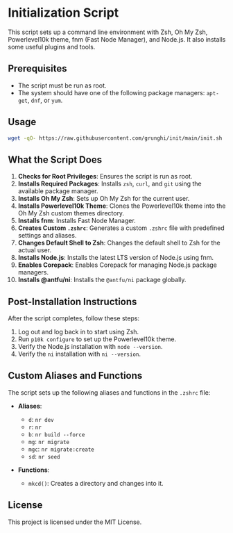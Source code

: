 # Initialization Script

This script sets up a command line environment with Zsh, Oh My Zsh, Powerlevel10k theme, fnm (Fast Node Manager), and Node.js. It also installs some useful plugins and tools.

## Prerequisites

- The script must be run as root.
- The system should have one of the following package managers: `apt-get`, `dnf`, or `yum`.

## Usage

   ```bash
   wget -qO- https://raw.githubusercontent.com/grunghi/init/main/init.sh | sudo bash
   ```

## What the Script Does

1. **Checks for Root Privileges**: Ensures the script is run as root.
2. **Installs Required Packages**: Installs `zsh`, `curl`, and `git` using the available package manager.
3. **Installs Oh My Zsh**: Sets up Oh My Zsh for the current user.
4. **Installs Powerlevel10k Theme**: Clones the Powerlevel10k theme into the Oh My Zsh custom themes directory.
5. **Installs fnm**: Installs Fast Node Manager.
6. **Creates Custom `.zshrc`**: Generates a custom `.zshrc` file with predefined settings and aliases.
7. **Changes Default Shell to Zsh**: Changes the default shell to Zsh for the actual user.
8. **Installs Node.js**: Installs the latest LTS version of Node.js using fnm.
9. **Enables Corepack**: Enables Corepack for managing Node.js package managers.
10. **Installs @antfu/ni**: Installs the `@antfu/ni` package globally.

## Post-Installation Instructions

After the script completes, follow these steps:

1. Log out and log back in to start using Zsh.
2. Run `p10k configure` to set up the Powerlevel10k theme.
3. Verify the Node.js installation with `node --version`.
4. Verify the `ni` installation with `ni --version`.

## Custom Aliases and Functions

The script sets up the following aliases and functions in the `.zshrc` file:

- **Aliases**:

  - `d`: `nr dev`
  - `r`: `nr`
  - `b`: `nr build --force`
  - `mg`: `nr migrate`
  - `mgc`: `nr migrate:create`
  - `sd`: `nr seed`

- **Functions**:
  - `mkcd()`: Creates a directory and changes into it.

## License

This project is licensed under the MIT License.
